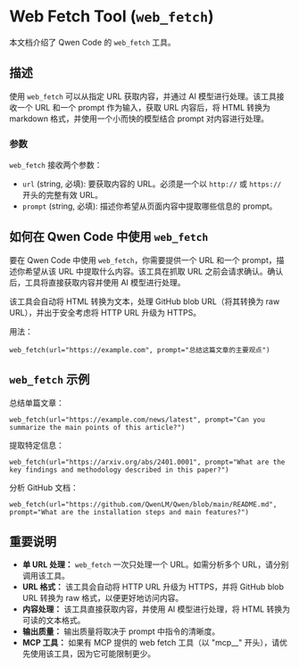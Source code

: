 # Web Fetch Tool (`web_fetch`)

本文档介绍了 Qwen Code 的 `web_fetch` 工具。

## 描述

使用 `web_fetch` 可以从指定 URL 获取内容，并通过 AI 模型进行处理。该工具接收一个 URL 和一个 prompt 作为输入，获取 URL 内容后，将 HTML 转换为 markdown 格式，并使用一个小而快的模型结合 prompt 对内容进行处理。

### 参数

`web_fetch` 接收两个参数：

- `url` (string, 必填): 要获取内容的 URL。必须是一个以 `http://` 或 `https://` 开头的完整有效 URL。
- `prompt` (string, 必填): 描述你希望从页面内容中提取哪些信息的 prompt。

## 如何在 Qwen Code 中使用 `web_fetch`

要在 Qwen Code 中使用 `web_fetch`，你需要提供一个 URL 和一个 prompt，描述你希望从该 URL 中提取什么内容。该工具在抓取 URL 之前会请求确认。确认后，工具将直接获取内容并使用 AI 模型进行处理。

该工具会自动将 HTML 转换为文本，处理 GitHub blob URL（将其转换为 raw URL），并出于安全考虑将 HTTP URL 升级为 HTTPS。

用法：

```
web_fetch(url="https://example.com", prompt="总结这篇文章的主要观点")
```

## `web_fetch` 示例

总结单篇文章：

```
web_fetch(url="https://example.com/news/latest", prompt="Can you summarize the main points of this article?")
```

提取特定信息：

```
web_fetch(url="https://arxiv.org/abs/2401.0001", prompt="What are the key findings and methodology described in this paper?")
```

分析 GitHub 文档：

```
web_fetch(url="https://github.com/QwenLM/Qwen/blob/main/README.md", prompt="What are the installation steps and main features?")
```

## 重要说明

- **单 URL 处理：** `web_fetch` 一次只处理一个 URL。如需分析多个 URL，请分别调用该工具。
- **URL 格式：** 该工具会自动将 HTTP URL 升级为 HTTPS，并将 GitHub blob URL 转换为 raw 格式，以便更好地访问内容。
- **内容处理：** 该工具直接获取内容，并使用 AI 模型进行处理，将 HTML 转换为可读的文本格式。
- **输出质量：** 输出质量将取决于 prompt 中指令的清晰度。
- **MCP 工具：** 如果有 MCP 提供的 web fetch 工具（以 "mcp\_\_" 开头），请优先使用该工具，因为它可能限制更少。